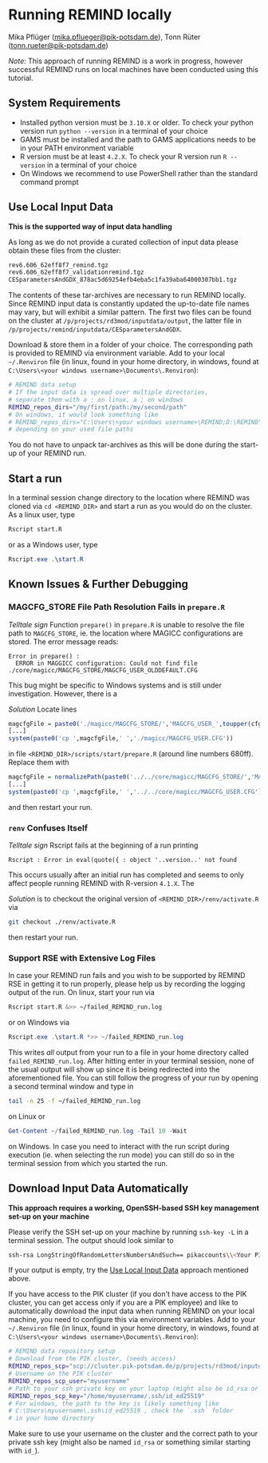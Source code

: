 # Running REMIND locally
Mika Pflüger (mika.pflueger@pik-potsdam.de), Tonn Rüter (tonn.rueter@pik-potsdam.de)

*Note:* This approach of running REMIND is a work in progress, however successful REMIND runs on local machines have been conducted using this tutorial.

## System Requirements

- Installed python version must be `3.10.X` or older. To check your python version run `python --version` in a terminal of your choice
- GAMS must be installed and the path to GAMS applications needs to be in your PATH environment variable
- R version must be at least `4.2.X`. To check your R version run `R --version` in a terminal of your choice
- On Windows we recommend to use PowerShell rather than the standard command prompt

## Use Local Input Data

**This is the supported way of input data handling**

As long as we do not provide a curated collection of input data please obtain these files from the cluster:

```bash
rev6.606_62eff8f7_remind.tgz
rev6.606_62eff8f7_validationremind.tgz
CESparametersAndGDX_878ac5d69254efb4eba5c1fa39aba64000307bb1.tgz
```

The contents of these tar-archives are necessary to run REMIND locally. Since REMIND input data is constantly updated the up-to-date file names may vary, but will exhibit a similar pattern. The first two files can be found on the cluster at `/p/projects/rd3mod/inputdata/output`, the latter file in `/p/projects/remind/inputdata/CESparametersAndGDX`.

Download & store them in a folder of your choice. The corresponding path is provided to REMIND via environment variable. Add to your local `~/.Renviron` file (in linux, found in your home directory, in windows, found at `C:\Users\<your windows username>\Documents\.Renviron`):

```bash
# REMIND data setup
# If the input data is spread over multiple directories,
# separate them with a : on linux, a ; on windows
REMIND_repos_dirs="/my/first/path:/my/second/path"
# On windows, it would look something like
# REMIND_repos_dirs="C:\Users\<your windows username>\REMIND;D:\REMIND"
# depending on your used file paths
```

You do not have to unpack tar-archives as this will be done during the start-up of your REMIND run.

## Start a run

In a terminal session change directory to the location where REMIND was cloned via `cd <REMIND_DIR>` and start a run as you would do on the cluster. As a linux user, type

```bash
Rscript start.R
```

or as a Windows user, type

```PowerShell
Rscript.exe .\start.R
```

## Known Issues & Further Debugging

### MAGCFG_STORE File Path Resolution Fails in `prepare.R`

*Telltale sign* Function `prepare()` in `prepare.R` is unable to resolve the file path to `MAGCFG_STORE`, ie. the location where MAGICC configurations are stored. The error message reads:

```
Error in prepare() :
  ERROR in MAGGICC configuration: Could not find file  ./core/magicc/MAGCFG_STORE/MAGCFG_USER_OLDDEFAULT.CFG
```

This bug might be specific to Windows systems and is still under investigation. However, there is a

*Solution* Locate lines

```R
magcfgFile = paste0('./magicc/MAGCFG_STORE/','MAGCFG_USER_',toupper(cfg$gms$cm_magicc_config),'.CFG')
[...]
system(paste0('cp ',magcfgFile,' ','./magicc/MAGCFG_USER.CFG'))
```

in file `<REMIND_DIR>/scripts/start/prepare.R` (around line numbers 680ff). Replace them with

```R
magcfgFile = normalizePath(paste0('../../core/magicc/MAGCFG_STORE/','MAGCFG_USER_',toupper(cfg$gms$cm_magicc_config),'.CFG'))
[...]
system(paste0('cp ',magcfgFile,' ','../../core/magicc/MAGCFG_USER.CFG'))
```

and then restart your run.

### `renv` Confuses Itself

*Telltale sign* Rscript fails at the beginning of a run printing

```
Rscript : Error in eval(quote({ : object '..version..' not found
```

This occurs usually after an initial run has completed and seems to only affect people running REMIND with R-version `4.1.X`. The

*Solution* is to checkout the original version of `<REMIND_DIR>/renv/activate.R` via

```bash
git checkout ./renv/activate.R
```

then restart your run.

### Support RSE with Extensive Log Files

In case your REMIND run fails and you wish to be supported by REMIND RSE in getting it to run properly, please help us by recording the logging output of the run. On linux, start your run via

```bash
Rscript start.R &>> ~/failed_REMIND_run.log
```

or on Windows via

```PowerShell
Rscript.exe .\start.R *>> ~/failed_REMIND_run.log
```

This writes *all* output from your run to a file in your home directory called `failed_REMIND_run.log`. After hitting enter in your terminal session, none of the usual output will show up since it is being redirected into the aforementioned file. You can still follow the progress of your run by opening a second terminal window and type in

```bash
tail -n 25 -f ~/failed_REMIND_run.log
```

on Linux or

```PowerShell
Get-Content ~/failed_REMIND_run.log -Tail 10 -Wait
```

on Windows. In case you need to interact with the run script during execution (ie. when selecting the run mode) you can still do so in the terminal session from which you started the run.

## Download Input Data Automatically

**This approach requires a working, OpenSSH-based SSH key management set-up on your machine**

Please verify the SSH set-up on your machine by running `ssh-key -L` in a terminal session. The output should look similar to

```bash
ssh-rsa LongStringOfRandomLettersNumbersAndSuch== pikaccounts\\<Your PIK user name>@<Host Name>
```

If your output is empty, try the [Use Local Input Data](#use-local-input-data) approach mentioned above.

If you have access to the PIK cluster (if you don't have access to the PIK cluster, you can get access only if you are a PIK employee) and like to automatically download the input data when running REMIND on your local machine, you need to configure this via environment variables.
Add to your `~/.Renviron` file (in linux, found in your home directory, in windows, found at `C:\Users\<your windows username>\Documents\.Renviron`):
```bash
# REMIND data repository setup
# Download from the PIK cluster, (needs access)
REMIND_repos_scp="scp://cluster.pik-potsdam.de/p/projects/rd3mod/inputdata/output;scp://cluster.pik-potsdam.de/p/projects/remind/inputdata/CESparametersAndGDX"
# Username on the PIK cluster
REMIND_repos_scp_user="myusername"
# Path to your ssh private key on your laptop (might also be id_rsa or similar)
REMIND_repos_scp_key="/home/myusername/.ssh/id_ed25519"
# For windows, the path to the key is likely something like
# C:\Users\myusername\.ssh\id_ed25519 , check the `.ssh` folder
# in your home directory
```

Make sure to use your username on the cluster and the correct path to your private ssh key (might also be named `id_rsa` or something similar starting with `id_`).
